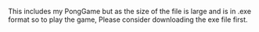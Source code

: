 This includes my PongGame but as the size of the file is large and is in .exe format so to play the game, Please consider downloading the exe file first.
